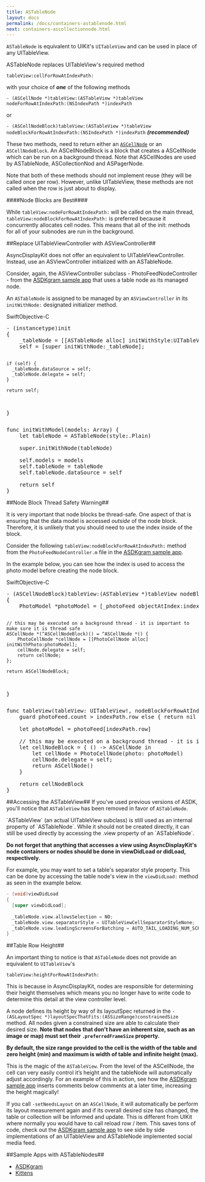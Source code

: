 ```yaml
---
title: ASTableNode
layout: docs
permalink: /docs/containers-astablenode.html
next: containers-ascollectionnode.html
---
```


`ASTableNode` is equivalent to UIKit's `UITableView` and can be used in place of any UITableView. 

ASTableNode replaces UITableView's required method

`tableView:cellForRowAtIndexPath:` 

with your choice of **_one_** of the following methods

`- (ASCellNode *)tableView:(ASTableView *)tableView nodeForRowAtIndexPath:(NSIndexPath *)indexPath` 

or

`- (ASCellNodeBlock)tableView:(ASTableView *)tableView nodeBlockForRowAtIndexPath:(NSIndexPath *)indexPath` **_(recommended)_**

These two methods, need to return either an <a href = "cell-node.html">`ASCellNode`</a> or an `ASCellNodeBlock`. An ASCellNodeBlock is a block that creates a ASCellNode which can be run on a background thread. Note that ASCellNodes are used by ASTableNode, ASCollectionNod and ASPagerNode. 

Note that both of these methods should not implement reuse (they will be called once per row). However, unlike UITableView, these methods are not called when the row is just about to display. 

####Node Blocks are Best####

While `tableView:nodeForRowAtIndexPath:` will be called on the main thread, `tableView:nodeBlockForRowAtIndexPath:` is preferred because it concurrently allocates cell nodes. This means that all of the init: methods for all of your subnodes are run in the background.

##Replace UITableViewController with ASViewController##

AsyncDisplayKit does not offer an equivalent to UITableViewController. Instead, use an ASViewController initialized with an ASTableNode. 

Consider, again, the ASViewController subclass - PhotoFeedNodeController - from the <a href="https://github.com/facebook/AsyncDisplayKit/tree/master/examples/ASDKgram">ASDKgram sample app</a> that uses a table node as its managed node.

An `ASTableNode` is assigned to be managed by an `ASViewController` in its `initWithNode:` designated initializer method. 

<div class = "highlight-group">
<span class="language-toggle"><a data-lang="swift" class="swiftButton">Swift</a><a data-lang="objective-c" class = "active objcButton">Objective-C</a></span>
<div class = "code">
  <pre lang="objc" class="objcCode">
- (instancetype)init
{
    _tableNode = [[ASTableNode alloc] initWithStyle:UITableViewStylePlain];
    self = [super initWithNode:_tableNode];
    
    if (self) {
      _tableNode.dataSource = self;
      _tableNode.delegate = self;
    }
    
    return self;
}
  </pre>

  <pre lang="swift" class = "swiftCode hidden">
func initWithModel(models: Array<Model>) {
    let tableNode = ASTableNode(style:.Plain)

    super.initWithNode(tableNode)

    self.models = models  
    self.tableNode = tableNode
    self.tableNode.dataSource = self
    
    return self
}
</pre>
</div>
</div>

##Node Block Thread Safety Warning##

It is very important that node blocks be thread-safe. One aspect of that is ensuring that the data model is accessed _outside_ of the node block. Therefore, it is unlikely that you should need to use the index inside of the block. 

Consider the following `tableView:nodeBlockForRowAtIndexPath:` method from the `PhotoFeedNodeController.m` file in the <a href="https://github.com/facebook/AsyncDisplayKit/tree/master/examples/ASDKgram">ASDKgram sample app</a>.

In the example below, you can see how the index is used to access the photo model before creating the node block.

<div class = "highlight-group">
<span class="language-toggle"><a data-lang="swift" class="swiftButton">Swift</a><a data-lang="objective-c" class = "active objcButton">Objective-C</a></span>
<div class = "code">
  <pre lang="objc" class="objcCode">
- (ASCellNodeBlock)tableView:(ASTableView *)tableView nodeBlockForRowAtIndexPath:(NSIndexPath *)indexPath
{
    PhotoModel *photoModel = [_photoFeed objectAtIndex:indexPath.row];
    
    // this may be executed on a background thread - it is important to make sure it is thread safe
    ASCellNode *(^ASCellNodeBlock)() = ^ASCellNode *() {
        PhotoCellNode *cellNode = [[PhotoCellNode alloc] initWithPhoto:photoModel];
        cellNode.delegate = self;
        return cellNode;
    };
    
    return ASCellNodeBlock;
}
  </pre>

  <pre lang="swift" class = "swiftCode hidden">
func tableView(tableView: UITableView!, nodeBlockForRowAtIndexPath indexPath: NSIndexPath) -> ASCellNodeBlock! {
    guard photoFeed.count > indexPath.row else { return nil }

    let photoModel = photoFeed[indexPath.row]

    // this may be executed on a background thread - it is important to make sure it is thread safe
    let cellNodeBlock = { () -> ASCellNode in
        let cellNode = PhotoCellNode(photo: photoModel)
        cellNode.delegate = self;
        return ASCellNode()
    }

    return cellNodeBlock
}
</pre>
</div>
</div>


##Accessing the ASTableView##
If you've used previous versions of ASDK, you'll notice that `ASTableView` has been removed in favor of `ASTableNode`.

<div class = "note">
`ASTableView` (an actual UITableView subclass) is still used as an internal property of `ASTableNode`. While it should not be created directly, it can still be used directly by accessing the .view property of an `ASTableNode`.
</div>

**Do not forget that anything that accesses a view using AsyncDisplayKit's node containers or nodes should be done in viewDidLoad or didLoad, respectively.**

For example, you may want to set a table's separator style property. This can be done by accessing the table node's view in the `viewDidLoad:` method as seen in the example below. 

```objective-c
- (void)viewDidLoad
{
  [super viewDidLoad];
  
  _tableNode.view.allowsSelection = NO;
  _tableNode.view.separatorStyle = UITableViewCellSeparatorStyleNone;
  _tableNode.view.leadingScreensForBatching = AUTO_TAIL_LOADING_NUM_SCREENFULS;  // overriding default of 2.0
}
```

##Table Row Height##

An important thing to notice is that `ASTableNode` does not provide an equivalent to `UITableView`'s

`tableView:heightForRowAtIndexPath:`

This is because in AsyncDisplayKit, nodes are responsible for determining their height themselves which means you no longer have to write code to determine this detail at the view controller level. 

A node defines its height by way of its layoutSpec returned in the `- (ASLayoutSpec *)layoutSpecThatFits:(ASSizeRange)constrainedSize` method. All nodes given a constrained size are able to calculate their desired size. **Note that nodes that don't have an inherent size, such as an image or map) must set their `.preferredFrameSize` property.** 

**By default, the size range provided to the cell is the width of the table and zero height (min) and maximum is width of table and infinite height (max).**

This is the magic of the `ASTableView`. From the level of the ASCellNode, the cell can very easily control it’s height and the tableNode will automatically adjust accordingly. For an example of this in action, see how the <a href="https://github.com/facebook/AsyncDisplayKit/tree/master/examples/ASDKgram">ASDKgram sample app</a> inserts comments below comments at a later time, increasing the height magically!

If you call `-setNeedsLayout` on an `ASCellNode`, it will automatically be perform its layout measurement again and if its overall desired size has changed, the table or collection will be informed and update. This is different from UIKit where normally you would have to call reload row / item. This saves tons of code, check out the <a href="https://github.com/facebook/AsyncDisplayKit/tree/master/examples/ASDKgram">ASDKgram sample app</a> to see side by side implementations of an UITableView and ASTableNode implemented social media feed. 

##Sample Apps with ASTableNodes##
<ul>
  <li><a href="https://github.com/facebook/AsyncDisplayKit/tree/master/examples/ASDKgram">ASDKgram</a></li>
  <li><a href="https://github.com/facebook/AsyncDisplayKit/tree/master/examples/Kittens">Kittens</a></li>
</ul>
